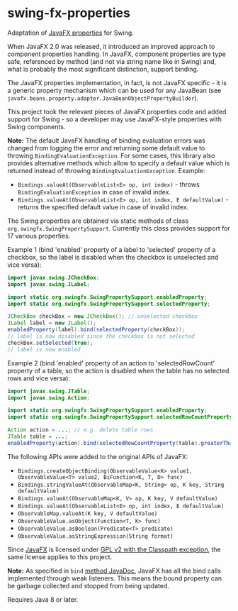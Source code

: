 # swing-fx-properties
Adaptation of [JavaFX properties](https://docs.oracle.com/javafx/2/binding/jfxpub-binding.htm) for Swing.

When JavaFX 2.0 was released, it introduced an improved approach to component properties handling.
In JavaFX, component properties are type safe, referenced by method (and not via string name like in Swing) and, what is probably the most significant distinction, support binding.

The JavaFX properties implementation, in fact, is not JavaFX specific - it is a generic property mechanism which can be used for any JavaBean (see `javafx.beans.property.adapter.JavaBeanObjectPropertyBuilder`).

This project took the relevant pieces of JavaFX properties code and added support for Swing - so a developer may use JavaFX-style properties with Swing components.

**Note:** The default JavaFX handling of binding evaluation errors was changed from logging the error and returning some default value to throwing `BindingEvaluationException`. For some cases, this library also provides alternative methods which allow to specify a default value which is returned instead of throwing `BindingEvaluationException`.
Example:
- `Bindings.valueAt(ObservableList<E> op, int index)` - throws `BindingEvaluationException` in case of invalid index.
- `Bindings.valueAt(ObservableList<E> op, int index, E defaultValue)` - returns the specified default value in case of invalid index.

The Swing properties are obtained via static methods of class `org.swingfx.SwingPropertySupport`. Currently this class provides support for 17 various properties.

Example 1 (bind 'enabled' property of a label to 'selected' property of a checkbox, so the label is disabled when the checkbox is unselected and vice versa):
```java
import javax.swing.JCheckBox;
import javax.swing.JLabel;

import static org.swingfx.SwingPropertySupport.enabledProperty;
import static org.swingfx.SwingPropertySupport.selectedProperty;

JCheckBox checkBox = new JCheckBox(); // unselected checkbox
JLabel label = new JLabel();
enabledProperty(label).bind(selectedProperty(checkBox));
// label is now disabled since the checkbox is not selected
checkBox.setSelected(true);
// label is now enabled
```

Example 2 (bind 'enabled' property of an action to 'selectedRowCount' property of a table, so the action is disabled when the table has no selected rows and vice versa):
```java
import javax.swing.JTable;
import javax.swing.Action;

import static org.swingfx.SwingPropertySupport.enabledProperty;
import static org.swingfx.SwingPropertySupport.selectedRowCountProperty;

Action action = ...; // e.g. delete table rows
JTable table = ...;
enabledProperty(action).bind(selectedRowCountProperty(table).greaterThanOrEqualTo(1));
```

The following APIs were added to the original APIs of JavaFX:
- `Bindings.createObjectBinding(ObservableValue<K> value1, ObservableValue<T> value2, BiFunction<K, T, D> func)`
- `Bindings.stringValueAt(ObservableMap<K, String> op, K key, String defaultValue)`
- `Bindings.valueAt(ObservableMap<K, V> op, K key, V defaultValue)`
- `Bindings.valueAt(ObservableList<E> op, int index, E defaultValue)`
- `ObservableMap.valueAt(K key, V defaultValue)`
- `ObservableValue.asObject(Function<T, K> func)`
- `ObservableValue.asBoolean(Predicate<T> predicate)`
- `ObservableValue.asStringExpression(String format)`

Since [JavaFX](https://github.com/openjdk/jfx) is licensed under [GPL v2 with the Classpath exception](http://openjdk.java.net/legal/gplv2+ce.html), the same license applies to this project.

**Note:** As specified in `bind` [method JavaDoc](https://docs.oracle.com/javase/8/javafx/api/javafx/beans/property/Property.html#bind-javafx.beans.value.ObservableValue-), JavaFX has all the bind calls implemented through weak listeners. This means the bound property can be garbage collected and stopped from being updated.

Requires Java 8 or later.
